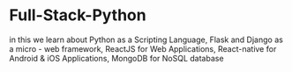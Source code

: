 # Full-Stack-Python
in this we learn about Python as a Scripting Language, Flask and Django as a micro - web framework, ReactJS for Web Applications, React-native for Android &amp; iOS Applications, MongoDB for NoSQL database  

